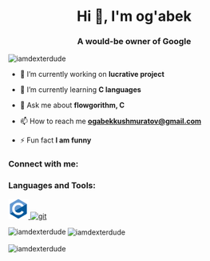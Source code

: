 <h1 align="center">Hi 👋, I'm og'abek</h1>
<h3 align="center">A would-be owner of Google</h3>

<p align="left"> <img src="https://komarev.com/ghpvc/?username=iamdexterdude&label=Profile%20views&color=0e75b6&style=flat" alt="iamdexterdude" /> </p>

- 🔭 I’m currently working on **lucrative project**

- 🌱 I’m currently learning **C languages**

- 💬 Ask me about **flowgorithm, C**

- 📫 How to reach me **ogabekkushmuratov@gmail.com**

- ⚡ Fun fact **I am funny**

<h3 align="left">Connect with me:</h3>
<p align="left">
</p>

<h3 align="left">Languages and Tools:</h3>
<p align="left"> <a href="https://www.cprogramming.com/" target="_blank" rel="noreferrer"> <img src="https://raw.githubusercontent.com/devicons/devicon/master/icons/c/c-original.svg" alt="c" width="40" height="40"/> </a> <a href="https://git-scm.com/" target="_blank" rel="noreferrer"> <img src="https://www.vectorlogo.zone/logos/git-scm/git-scm-icon.svg" alt="git" width="40" height="40"/> </a> </p>

<p><img align="left" src="https://github-readme-stats.vercel.app/api/top-langs?username=iamdexterdude&show_icons=true&locale=en&layout=compact" alt="iamdexterdude" /></p>

<p>&nbsp;<img align="center" src="https://github-readme-stats.vercel.app/api?username=iamdexterdude&show_icons=true&locale=en" alt="iamdexterdude" /></p>

<p><img align="center" src="https://github-readme-streak-stats.herokuapp.com/?user=iamdexterdude&" alt="iamdexterdude" /></p>
